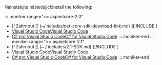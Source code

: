 <span data-ttu-id="df4e9-101">Nainstalujte následující:</span><span class="sxs-lookup"><span data-stu-id="df4e9-101">Install the following:</span></span>

::: moniker range="<= aspnetcore-2.0"
* <span data-ttu-id="df4e9-102">[! Zahrnout [] (~/includes/net-core-sdk-download-link.md) [](~/includes/net-core-sdk-download-link.md)]</span><span class="sxs-lookup"><span data-stu-id="df4e9-102">[!INCLUDE [](~/includes/net-core-sdk-download-link.md) [](~/includes/net-core-sdk-download-link.md)]</span></span>
* [<span data-ttu-id="df4e9-103">Visual Studio Code</span><span class="sxs-lookup"><span data-stu-id="df4e9-103">Visual Studio Code</span></span>](https://code.visualstudio.com/download)
* [<span data-ttu-id="df4e9-104">C# pro Visual Studio Code</span><span class="sxs-lookup"><span data-stu-id="df4e9-104">C# for Visual Studio Code</span></span>](https://marketplace.visualstudio.com/items?itemName=ms-vscode.csharp)
::: moniker-end
::: moniker range=">= aspnetcore-2.1"
* <span data-ttu-id="df4e9-105">[! Zahrnout [] (~ / includes/2.1-SDK.md) [](~/includes/2.1-SDK.md)]</span><span class="sxs-lookup"><span data-stu-id="df4e9-105">[!INCLUDE [](~/includes/2.1-SDK.md) [](~/includes/2.1-SDK.md)]</span></span>
* [<span data-ttu-id="df4e9-106">Visual Studio Code</span><span class="sxs-lookup"><span data-stu-id="df4e9-106">Visual Studio Code</span></span>](https://code.visualstudio.com/download)
* [<span data-ttu-id="df4e9-107">C# pro Visual Studio Code</span><span class="sxs-lookup"><span data-stu-id="df4e9-107">C# for Visual Studio Code</span></span>](https://marketplace.visualstudio.com/items?itemName=ms-vscode.csharp)
::: moniker-end